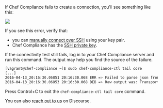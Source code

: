 If Chef Compliance fails to create a connection, you'll see something like this:

![](compliance/connectivity_report_fail_ubuntu1404.png)

If you see this error, verify that:

* you can [manually connect over SSH](#step2) using your key pair.
* Chef Compliance has the [SSH private key](#step3).

If the connectivity test still fails, log in to your Chef Compliance server and run this command. The output may help you find the source of the failure.

```bash
[vagrant@chef-compliance ~]$ sudo chef-compliance-ctl tail core
[...]
2016-04-13_20:16:30.06851 20:16:30.068 ERR => Failed to parse json from detection run on sshKey://vagrant@192.168.145.134:22 using login key fe5ad500-1319-4c57-637d-ab0dd70aa254: unexpected end of JSON input
2016-04-13_20:16:30.06853 20:16:30.068 DEB => Raw output was: Transport error, can't connect to 'ssh' backend: SSH session could not be established
```

Press Control+C to exit the `chef-compliance-ctl tail core` command.

You can also [reach out to us](https://discourse.chef.io) on Discourse.
